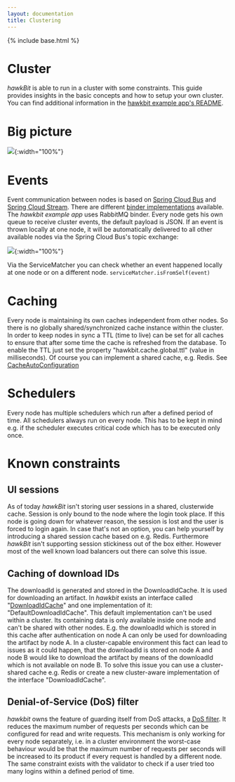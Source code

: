 ```yaml
---
layout: documentation
title: Clustering
---
```


{% include base.html %}

# Cluster

_hawkBit_ is able to run in a cluster with some constraints. This guide provides insights in the basic concepts and how to setup your own cluster. You can find additional information in the [hawkbit example app's README](https://github.com/eclipse/hawkbit/blob/master/examples/hawkbit-example-app/README.md).

# Big picture

![](../images/overall_cluster.png){:width="100%"}

# Events

Event communication between nodes is based on [Spring Cloud Bus](https://cloud.spring.io/spring-cloud-bus/) and [Spring Cloud Stream](http://docs.spring.io/spring-cloud-stream/docs/current/reference/htmlsingle/). There are different [binder implementations](http://docs.spring.io/spring-cloud-stream/docs/current/reference/htmlsingle/#_binders) available. The _hawkbit example app_ uses RabbitMQ binder. Every node gets his own queue to receive cluster events, the default payload is JSON.
If an event is thrown locally at one node, it will be automatically delivered to all other available nodes via the Spring Cloud Bus's topic exchange:

![](../images/eventing-within-cluster.png){:width="100%"}

Via the ServiceMatcher you can check whether an event happened locally at one node or on a different node.
`serviceMatcher.isFromSelf(event)`

# Caching

Every node is maintaining its own caches independent from other nodes. So there is no globally shared/synchronized cache instance within the cluster. In order to keep nodes in sync a TTL (time to live) can be set for all caches to ensure that after some time the cache is refreshed from the database. To enable the TTL just set the property "hawkbit.cache.global.ttl" (value in milliseconds). Of course you can implement a shared cache, e.g. Redis.
See [CacheAutoConfiguration](https://github.com/eclipse/hawkbit/blob/master/hawkbit-autoconfigure/src/main/java/org/eclipse/hawkbit/autoconfigure/cache/CacheAutoConfiguration.java)

# Schedulers

Every node has multiple schedulers which run after a defined period of time. All schedulers always run on every node. This has to be kept in mind e.g. if the scheduler executes critical code which has to be executed only once.

# Known constraints

## UI sessions
As of today _hawkBit_ isn't storing user sessions in a shared, clusterwide cache. Session is only bound to the node where the login took place. If this node is going down for whatever reason, the session is lost and the user is forced to login again.
In case that's not an option, you can help yourself by introducing a shared session cache based on e.g. Redis.
Furthermore _hawkBit_ isn't supporting session stickiness out of the box either. However most of the well known load balancers out there can solve this issue.

## Caching of download IDs
The downloadId is generated and stored in the DownloadIdCache. It is used for downloading an artifact.
In _hawkbit_ exists an interface called "[DownloadIdCache](https://github.com/eclipse/hawkbit/blob/master/hawkbit-core/src/main/java/org/eclipse/hawkbit/cache/DownloadIdCache.java)" and one implementation of it: "DefaultDownloadIdCache". This default implementation can't be used within a cluster. Its containing data is only available inside one node and can't be shared with other nodes. E.g. the downloadId which is stored in this cache after authentication on node A can only be used for downloading the artifact by node A.
In a cluster-capable environment this fact can lead to issues as it could happen, that the downloadId is stored on node A and node B would like to download the artifact by means of the downloadId which is not available on node B. To solve this issue you can use a cluster-shared cache e.g. Redis or create a new cluster-aware implementation of the interface "DownloadIdCache".

## Denial-of-Service (DoS) filter
_hawkbit_ owns the feature of guarding itself from DoS attacks, a [DoS filter](https://github.com/eclipse/hawkbit/blob/master/hawkbit-security-core/src/main/java/org/eclipse/hawkbit/security/DosFilter.java). It reduces the maximum number of requests per seconds which can be configured for read and write requests.
This mechanism is only working for every node separately, i.e. in a cluster environment the worst-case behaviour would be that the maximum number of requests per seconds will be increased to its product if every request is handled by a different node.
The same constraint exists with the validator to check if a user tried too many logins within a defined period of time.
